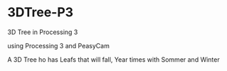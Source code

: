# 3DTree-P3
3D Tree in Processing 3

using Processing 3 and PeasyCam

A 3D Tree ho has Leafs that will fall, Year times with Sommer and Winter
